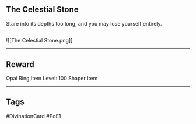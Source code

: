 ## The Celestial Stone
Stare into its depths too long, and you may lose yourself entirely.
## 
![[The Celestial Stone.png]]

---
## Reward
Opal Ring
Item Level: 100
Shaper Item

---
## Tags
#DivinationCard
#PoE1